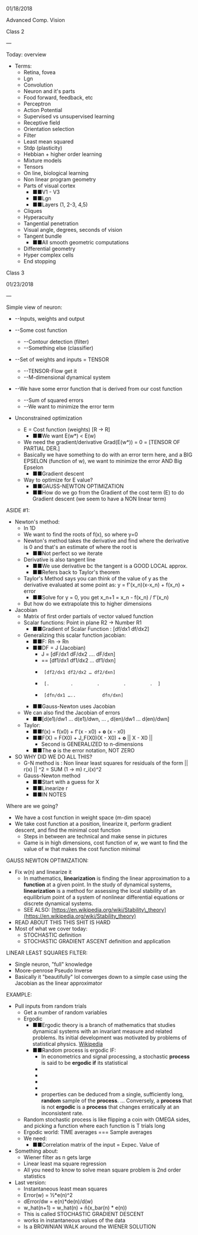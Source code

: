 01/18/2018

Advanced Comp. Vision

Class 2

—

Today: overview

- Terms:
  - Retina, fovea
  - Lgn
  - Convolution
  - Neuron and it&#39;s parts
  - Food forward, feedback, etc
  - Perceptron
  - Action Potential
  - Supervised vs unsupervised learning
  - Receptive field
  - Orientation selection
  - Filter
  - Least mean squared
  - Stdp (plasticity)
  - Hebbian + higher order learning
  - Mixture models
  - Tensors
  - On line, biological learning
  - Non linear program geometry
  - Parts of visual cortex
    - ■■V1 - V3
    - ■■Lgn
    - ■■Layers (1, 2-3, 4,5)
  - Cliques
  - Hyperacuity
  - Tangential penetration
  - Visual angle, degrees, seconds of vision
  - Tangent bundle
    - ■■All smooth geometric computations
  - Differential geometry
  - Hyper complex cells
  - End stopping

Class 3

01/23/2018

—

Simple view of neuron:

- --Inputs, weights and output
- --Some cost function
  - --Contour detection (filter)
  - --Something else (classifier)
- --Set of weights and inputs = TENSOR
  - --TENSOR-Flow get it
  - --M-dimensional dynamical system
- --We have some error function that is derived from our cost function
  - --Sum of squared errors
  - --We want to minimize the error term

- Unconstrained optimization
  - E = Cost function (weights) [R -&gt; R]
    - ■■We want E(w\*) &lt; E(w)
  - We need the gradient/derivative Grad(E(w\*)) = 0 = [TENSOR OF PARTIAL DER.]
  - Basically we have something to do with an error term here, and a BIG EPSELON (function of w), we want to minimize the error AND Big Epselon
    - ■■Gradient descent
  - Way to optimize for E value?
    - ■■GAUSS-NEWTON OPTIMIZATION
    - ■■How do we go from the Gradient of the cost term (E) to do Gradient descent (we seem to have a NON linear term)

ASIDE #1:

- Newton&#39;s method:
  - In 1D
  - We want to find the roots of f(x), so where y=0
  - Newton&#39;s method takes the derivative and find where the derivative is 0 and that&#39;s an estimate of where the root is
    - ■■Not perfect so we iterate
  - Derivative is also tangent line
    - ■■We use derivative bc the tangent is a GOOD LOCAL approx.
    - ■■Refers back to Taylor&#39;s theorem
  - Taylor&#39;s Method says you can think of the value of y as the derivative evaluated at some point as: y = f&#39;(x\_n)(x-x\_n) + f(x\_n) + error
    - ■■Solve for y = 0, you get x\_n+1 = x\_n - f(x\_n) / f&#39;(x\_n)
  - But how do we extrapolate this to higher dimensions
- Jacobian
  - Matrix of first order partials of vector valued function
  - Scalar functions: Point in plane R2 -&gt; Number R1
    - ■■Gradient of Scalar Function : [df/dx1 df/dx2]
  - Generalizing this scalar function jacobian:
    - ■■F: Rn -&gt; Rn
    - ■■DF = J (Jacobian)
      - J = [dF/dx1 dF/dx2 …. dF/dxn]
      - == [df1/dx1 df1/dx2 … df1/dxn]
      -      [df2/dx1 df2/dx2 … df2/dxn]
      -      [.        .         .         .         .  ]
      -      [dfn/dx1 …..          dfn/dxn]
    - ■■Gauss-Newton uses Jacobian
  - We can also find the Jacobian of errors
    - ■■[d(e1)/dw1 … d(e1)/dwn, … , d(en)/dw1 … d(en)/dwn]
  - Taylor:
    - ■■f(x) = f(x0) + f&#39;(x - x0) + **o** (x - x0)
    - ■■F(X) = F(X0) + J\_F(X0)(X - X0) + **o** || X - X0 ||
      - Second is GENERALIZED to n-dimensions
    - ■■The **o** is the error notation, NOT ZERO
- SO WHY DID WE DO ALL THIS?
  - G-N method is : Non linear least squares for residuals of the form || r(x) || ^2 = SUM (1 -&gt; m) r\_i(x)^2
  - Gauss-Newton method
    - ■■Start with a guess for X
    - ■■Linearize r
    - ■■IN NOTES

Where are we going?

- We have a cost function in weight space (m-dim space)
- We take cost function at a position, linearize it, perform gradient descent, and find the minimal cost function
  - Steps in between are technical and make sense in pictures
  - Game is in high dimensions, cost function of _w_, we want to find the value of w that makes the cost function minimal

GAUSS NEWTON OPTIMIZATION:

- Fix w(n) and linearize it
  - In mathematics, **linearization** is finding the linear approximation to a **function** at a given point. In the study of dynamical systems, **linearization** is a method for assessing the local stability of an equilibrium point of a system of nonlinear differential equations or discrete dynamical systems.
  - SEE ALSO: [https://en.wikipedia.org/wiki/Stability\_theory](https://en.wikipedia.org/wiki/Stability_theory)
- READ ABOUT THIS THIS SHIT IS HARD
- Most of what we cover today:
  - STOCHASTIC definition
  - STOCHASTIC GRADIENT ASCENT definition and application

LINEAR LEAST SQUARES FILTER:

- Single neuron, &quot;full&quot; knowledge
- Moore-penrose Pseudo Inverse
- Basically it &quot;beautifully&quot; lol converges down to a simple case using the Jacobian as the linear approximator

EXAMPLE:

- Pull inputs from random trials
  - Get a number of random variables
  - Ergodic
    - ■■Ergodic theory is a branch of mathematics that studies dynamical systems with an invariant measure and related problems. Its initial development was motivated by problems of statistical physics. [Wikipedia](https://en.wikipedia.org/wiki/Ergodic_theory)
    - ■■Random process is ergodic IF:
      - In econometrics and signal processing, a stochastic **process** is said to be **ergodic if** its statistical
      -
      -
      -
      -
      - properties can be deduced from a single, sufficiently long, **random** sample of the **process**. ... Conversely, a **process** that is not **ergodic** is a **process** that changes erratically at an inconsistent rate.
  - Random stochastic process is like flipping a coin with OMEGA sides, and picking a function where each function is T trials long
  - Ergodic world: TIME averages === Sample averages
  - We need:
    - ■■Correlation matrix of the input = Expec. Value of
- Something about:
  - Wiener filter as n gets large
  - Linear least ma square regression
  - All you need to know to solve mean square problem is 2nd order statistics
- Last version:
  - Instantaneous least mean squares
  - Error(w) = ½\*e(n)^2
  - dError/dw = e(n)\*de(n)/d(w)
  - w\_hat(n+1) = w\_hat(n) + ñ(x\_bar(n) \* e(n))
  - This is called STOCHASTIC GRADIENT DESCENT
  - works in instantaneous values of the data
  - Is a BROWNIAN WALK around the WIENER SOLUTION
